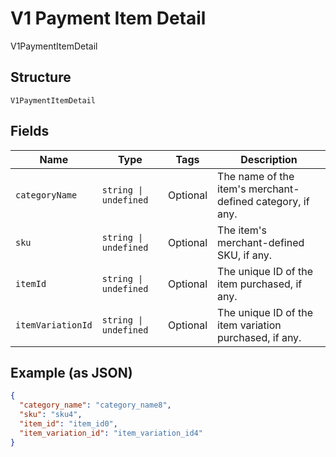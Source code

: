 
# V1 Payment Item Detail

V1PaymentItemDetail

## Structure

`V1PaymentItemDetail`

## Fields

| Name | Type | Tags | Description |
|  --- | --- | --- | --- |
| `categoryName` | `string \| undefined` | Optional | The name of the item's merchant-defined category, if any. |
| `sku` | `string \| undefined` | Optional | The item's merchant-defined SKU, if any. |
| `itemId` | `string \| undefined` | Optional | The unique ID of the item purchased, if any. |
| `itemVariationId` | `string \| undefined` | Optional | The unique ID of the item variation purchased, if any. |

## Example (as JSON)

```json
{
  "category_name": "category_name8",
  "sku": "sku4",
  "item_id": "item_id0",
  "item_variation_id": "item_variation_id4"
}
```

